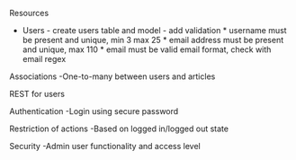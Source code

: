 Resources
- Users - create users table and model
        - add validation
        * username must be present and unique, min 3 max 25
        * email address must be present and unique, max 110
        * email must be valid email format, check with email regex

Associations
-One-to-many
 between users and articles

REST for users

Authentication
-Login using secure password

Restriction of actions
-Based on logged in/logged out state

Security
-Admin user functionality and access level